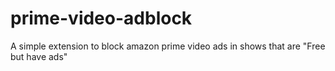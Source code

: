 # prime-video-adblock
A simple extension to block amazon prime video ads in shows that are "Free but have ads"
